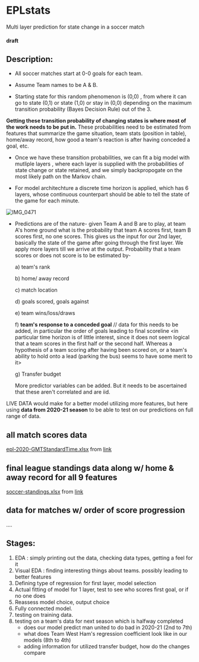 # EPLstats
Multi layer prediction for state change in a soccer match

#### draft 

## Description:

- All soccer matches start at 0-0 goals for each team. 

- Assume Team names to be A & B.

- Starting state for this random phenomenon is (0,0) , from where it can go to state 
  (0,1) or state (1,0) or stay in (0,0) depending on the maximum transition probability 
  (Bayes Decision Rule) out of the 3. 

**Getting these transition probability of changing states is where most of the work 
  needs to be put in.** These probabilities need to be estimated from features that 
  summarize the game situation, team stats (position in table), home/away record,
  how good a team's reaction is after having conceded a goal, etc.
  
- Once we have these transition probabilities, we can fit a big model with mutliple layers
  , where each layer is supplied with the probabilities of state change or state retained, 
  and we simply backpropogate on the most likely path on the Markov chain. 
  
- For model architechture a discrete time horizon is applied, which has 6 layers, 
  whose continuous counterpart should be able to tell the state of the game for each minute.


![IMG_0471](https://user-images.githubusercontent.com/96305841/149665581-909c3511-2a01-42ce-b404-3148d16a41e0.jpg)

- Predictions are of the nature- 
  given Team A and B are to play, at team A's home ground
  what is the probability that team A scores first, team B scores first, no one scores.
  This gives us the input for our 2nd layer, basically the state of the game after going 
  through the first layer. We apply more layers till we arrive at the output. 
  Probability that a team scores or does not score is to be estimated by- 
  
  a) team's rank 
  
  b) home/ away record
  
  c) match location
  
  d) goals scored, goals against
  
  e) team wins/loss/draws 
  
  f) **team's response to a conceded goal** // data for this needs to be added, in particular the order of goals leading to final scoreline
    <in particular time horizon is of little interest, since it does not seem logical 
     that a team scores in the first half or the second half. Whereas a hypothesis of 
     a team scoring after having been scored on, or a team's ability to hold onto a lead (parking the bus) 
     seems to have some merit to it>
  
  g) Transfer budget   
  
  More predictor variables can be added. But it needs to be ascertained that these aren't correlated and are iid.  
  

LIVE DATA would make for a better model utilizing more features, but here using **data from 
2020-21 season** to be able to test on our predictions on full range of data.

## all match scores data
[epl-2020-GMTStandardTime.xlsx](https://github.com/runirudh/EPLstats/files/7877241/epl-2020-GMTStandardTime.xlsx) from [link](https://fixturedownload.com/results/epl-2020)

## final league standings data along w/ home & away record for all 9 features
[soccer-standings.xlsx](https://github.com/runirudh/EPLstats/files/7879089/soccer-standings.xlsx) from [link](https://www.rotowire.com/soccer/league-table.php?season=2020)

## data for matches w/ order of score progression
....


## Stages:
1. EDA : simply printing out the data, checking data types, getting a feel for it
2. Visual EDA : finding interesting things about teams. possibly leading to better features 
3. Defining type of regression for first layer, model selection
4. Actual fitting of model for 1 layer, test to see who scores first goal, or if no one does 
5. Reassess model choice, output choice
6. Fully connected model.    
7. testing on training data.
8. testing on a team's data for next season which is halfway completed
   - does our model predict man united to do bad in 2020-21 (2nd to 7th)
   - what does Team West Ham's regression coefficient look like in our models (8th to 4th) 
   - adding information for utilized transfer budget, how do the changes compare
